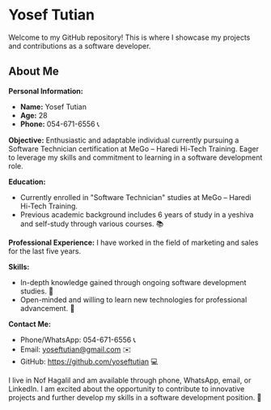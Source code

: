 # Yosef Tutian

Welcome to my GitHub repository! This is where I showcase my projects and contributions as a software developer.

## About Me

**Personal Information:**
- **Name:** Yosef Tutian
- **Age:** 28
- **Phone:** 054-671-6556 📞

**Objective:**
Enthusiastic and adaptable individual currently pursuing a Software Technician certification at MeGo – Haredi Hi-Tech Training. Eager to leverage my skills and commitment to learning in a software development role.

**Education:**
- Currently enrolled in "Software Technician" studies at MeGo – Haredi Hi-Tech Training.
- Previous academic background includes 6 years of study in a yeshiva and self-study through various courses. 📚

**Professional Experience:**
I have worked in the field of marketing and sales for the last five years.

**Skills:**
- In-depth knowledge gained through ongoing software development studies. 🧠
- Open-minded and willing to learn new technologies for professional advancement. 🚀

**Contact Me:**
- Phone/WhatsApp: 054-671-6556 📞
- Email: yoseftutian@gmail.com ✉️
- GitHub: https://github.com/yoseftutian 💻

I live in Nof Hagalil and am available through phone, WhatsApp, email, or LinkedIn. I am excited about the opportunity to contribute to innovative projects and further develop my skills in a software development position. 🌟
